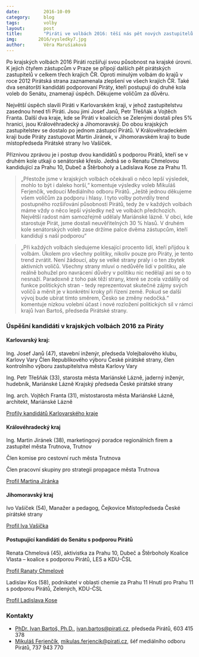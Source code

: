```yaml
---
date:         2016-10-09
category:     blog
tags:         volby
layout:       post
title:        "Piráti ve volbách 2016: těší nás pět nových zastupitelů v krajích a dva senátorští kandidáti v druhém kole." 
img:        2016/vysledky7.jpg
author:       Věra Marušiaková
---
```


Po krajských volbách 2016 Piráti rozšiřují svou působnost na krajské úrovni. K jejich čtyřem zástupcům v Praze se připojí dalších pět pirátských zastupitelů v celkem třech krajích ČR. Oproti minulým volbám do krajů v roce 2012 Pirátská strana zaznamenala zlepšení ve všech krajích ČR. Také dva senátorští kandidáti podporovaní Piráty, kteří postupují do druhé kola voleb do Senátu, znamenají úspěch. Děkujeme voličům za důvěru.

Největší úspěch slavili Piráti v Karlovarském kraji, v jehož zastupitelstvu zasednou hned tři Piráti. Jsou jimi Josef Janů, Petr Třešňák a Vojtěch Franta. Další dva kraje, kde se Piráti v koalicích se Zelenými dostali přes 5% hranici, jsou Královéhradecký a Jihomoravský. Do obou krajských zastupitelstev se dostalo po jednom zástupci Pirátů. V Královéhradeckém kraji bude Piráty zastupovat Martin Jiránek, v Jihomoravském kraji to bude místopředseda Pirátské strany Ivo Vašíček.

Příznivou zprávou je i postup dvou kandidátů s podporou Pirátů, kteří se v druhém kole utkají o senátorské křeslo. Jedná se o Renatu Chmelovou kandidující za Prahu 10, Dubeč a Štěrboholy a Ladislava Kose za Prahu 11.

> „Přestože jsme v krajských volbách očekávali o něco lepší výsledek, mohlo to být i daleko horší,“ komentuje výsledky voleb Mikuláš Ferjenčík, vedoucí Mediálního odboru Pirátů. „Ještě jednou děkujeme všem voličům za podporu i hlasy. I tyto volby potvrdily trend postupného rozšiřování působnosti Pirátů, tedy že v každých volbách máme vždy o něco lepší výsledky než ve volbách předchozích. Největší radost nám samozřejmě udělaly Mariánské lázně. V obci, kde starostuje Pirát, jsme dostali neuvěřitelných 30 % hlasů. V druhém kole senátorských voleb zase držíme palce dvěma zástupcům, kteří kandidují s naší podporou“

> „Při každých volbách sledujeme klesající procento lidí, kteří přijdou k volbám. Úkolem pro všechny politiky, nikoliv pouze pro Piráty, je tento trend zvrátit. Není žádoucí, aby se velké strany praly i o ten zbytek aktivních voličů. Všechny strany mluví o nedůvěře lidí v politiku, ale reálně bohužel pro navrácení důvěry v politiku nic nedělají ani se o to nesnaží. Paradoxně z toho pak těží strany, které se zcela vzdálily od funkce politických stran - tedy reprezentovat skutečné zájmy svých voličů a měnit je v konkrétní kroky při řízení země. Pokud se další vývoj bude ubírat tímto směrem, Česko se změny nedočká.“ komentuje nízkou volební účast i nové rozložení politických sil v rámci krajů Ivan Bartoš, předseda Pirátské strany.

### Úspěšní kandidáti v krajských volbách 2016 za Piráty

#### Karlovarský kraj:

Ing. Josef Janů (47), stavební inženýr, předseda Volejbalového klubu, Karlovy Vary
Člen Republikového výboru České pirátské strany, člen kontrolního výboru zastupitelstva města Karlovy Vary

Ing. Petr Třešňák (33), starosta města Mariánské Lázně, jaderný inženýr, hudebník, Mariánské Lázně
Krajský předseda České pirátské strany

Ing. arch. Vojtěch Franta (31), místostarosta města Mariánské Lázně, architekt, Mariánské Lázně

[Profily kandidátů Karlovarského kraje](http://piratikvk.cz/)

#### Královéhradecký kraj

Ing. Martin Jiránek (38), marketingový poradce regionálních firem a zastupitel města Trutnova, Trutnov

Člen komise pro cestovní ruch města Trutnova

Člen pracovní skupiny pro strategii propagace města Trutnova

[Profil Martina Jiránka](http://www.piratiazeleni.cz/kandidati/martin_jiranek)

#### Jihomoravský kraj

Ivo Vašíček (54), Manažer a pedagog, Čejkovice
Místopředseda České pirátské strany

[Profil Iva Vašíčka](http://www.zeleniapiratijmk.cz/vasicek/)

#### Postupující kandidáti do Senátu s podporou Pirátů

Renata Chmelová (45), aktivistka za Prahu 10, Dubeč a Štěrboholy Koalice Vlasta – koalice s podporou Pirátů, LES a KDU-ČSL

[Profil Ranaty Chmelové](http://www.renatachmelova.cz/)

Ladislav Kos (58), podnikatel v oblasti chemie za Prahu 11 Hnutí pro Prahu 11 s podporou Pirátů, Zelených, KDU-ČSL

[Profil Ladislava Kose](http://www.kosdosenatu.cz/)

### Kontakty

* [PhDr. Ivan Bartoš, Ph.D.](https://www.pirati.cz/lide/ivan_bartos), [ivan.bartos@pirati.cz](mailto:ivan.bartos@pirati.cz), předseda Pirátů, 603 415 378
* [Mikuláš Ferjenčík](https://www.pirati.cz/lide/mikulas_ferjencik), [mikulas.ferjencik@pirati.cz](mailto:mikulas.ferjencik@pirati.cz), šéf mediálního odboru Pirátů, 737 943 770
